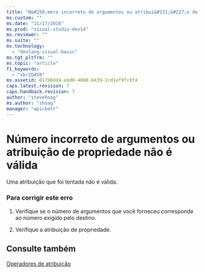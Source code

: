```yaml
---
title: "N&#250;mero incorreto de argumentos ou atribui&#231;&#227;o de propriedade n&#227;o &#233; v&#225;lida | Microsoft Docs"
ms.custom: ""
ms.date: "11/17/2016"
ms.prod: "visual-studio-dev14"
ms.reviewer: ""
ms.suite: ""
ms.technology: 
  - "devlang-visual-basic"
ms.tgt_pltfrm: ""
ms.topic: "article"
f1_keywords: 
  - "vbrID450"
ms.assetid: 61700dd4-ebd0-4088-b439-2cd1ef9fc8f4
caps.latest.revision: 7
caps.handback.revision: 7
author: "stevehoag"
ms.author: "shoag"
manager: "wpickett"
---
```

# N&#250;mero incorreto de argumentos ou atribui&#231;&#227;o de propriedade n&#227;o &#233; v&#225;lida
Uma atribuição que foi tentada não é válida.  
  
### Para corrigir este erro  
  
1.  Verifique se o número de argumentos que você forneceu corresponde ao número exigido pelo destino.  
  
2.  Verifique a atribuição de propriedade.  
  
## Consulte também  
 [Operadores de atribuição](../../visual-basic/language-reference/operators/assignment-operators.md)